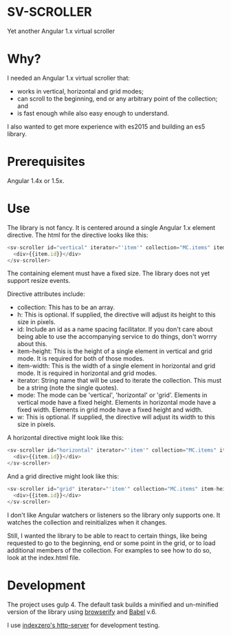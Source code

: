 # SV-SCROLLER
Yet another Angular 1.x virtual scroller

# Why?

I needed an Angular 1.x virtual scroller that:
- works in vertical, horizontal and grid modes;
- can scroll to the beginning, end or any arbitrary point of the collection; and
- is fast enough while also easy enough to understand.

I also wanted to get more experience with es2015 and building an es5 library.

# Prerequisites

Angular 1.4x or 1.5x.

# Use

The library is not fancy. It is centered around a single Angular 1.x element directive. The html for the directive looks like this:

```Javascript
<sv-scroller id="vertical" iterator="'item'" collection="MC.items" item-height="30" mode="'vertical'">
  <div>{{item.id}}</div>
</sv-scroller>
```

The containing element must have a fixed size. The library does not yet support resize events.

Directive attributes include:

- collection: This has to be an array.
- h: This is optional. If supplied, the directive will adjust its height to this size in pixels.
- id: Include an id as a name spacing facilitator. If you don't care about being able to use the accompanying service to do things, don't worrry about this.
- item-height: This is the height of a single element in vertical and grid mode. It is required for both of those modes.
- item-width: This is the width of a single element in horizontal and grid mode. It is required in horizontal and grid modes.
- iterator: String name that will be used to iterate the collection. This must be a string (note the single quotes).
- mode: The mode can be 'vertical', 'horizontal' or 'grid'. Elements in vertical mode have a fixed height. Elements in horizontal mode have a fixed width. Elements in grid mode have a fixed height and width.
- w: This is optional. If supplied, the directive will adjust its width to this size in pixels.

A horizontal directive might look like this:

```Javascript
<sv-scroller id="horizontal" iterator="'item'" collection="MC.items" item-width="100" h="100" mode="'horizontal'">
  <div>{{item.id}}</div>
</sv-scroller>
```

And a grid directive might look like this:

```Javascript
<sv-scroller id="grid" iterator="'item'" collection="MC.items" item-height="64" item-width="64" mode="'grid'">
  <div>{{item.id}}</div>
</sv-scroller>
```

I don't like Angular watchers or listeners so the library only supports one. It watches the collection and reinitializes when it changes.

Still, I wanted the library to be able to react to certain things, like being requested to go to the beginning, end or some point in the grid, or to load additional members of the collection. For examples to see how to do so, look at the index.html file.

# Development

The project uses gulp 4. The default task builds a minified and un-minified version of the library using [browserify](http://browserify.org/) and [Babel](https://babeljs.io/) v.6.

I use [indexzero's http-server](https://github.com/indexzero/http-server) for development testing.

